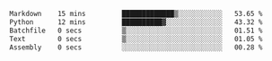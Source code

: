 
<!--START_SECTION:waka-->

```txt
Markdown    15 mins         █████████████▒░░░░░░░░░░░   53.65 %
Python      12 mins         ██████████▓░░░░░░░░░░░░░░   43.32 %
Batchfile   0 secs          ▒░░░░░░░░░░░░░░░░░░░░░░░░   01.51 %
Text        0 secs          ▒░░░░░░░░░░░░░░░░░░░░░░░░   01.05 %
Assembly    0 secs          ░░░░░░░░░░░░░░░░░░░░░░░░░   00.28 %
```

<!--END_SECTION:waka-->
